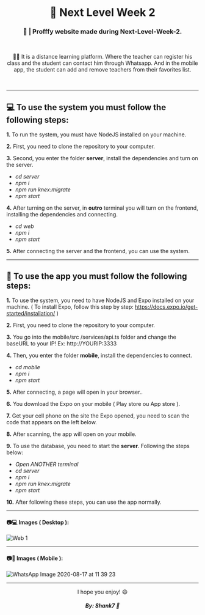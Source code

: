 <h1 align="center">📕 Next Level Week 2</h1>

<h3 align="center">📖 | Profffy website made during Next-Level-Week-2.</h3>

&nbsp;

<p align="center">
👨‍🏫 It is a distance learning platform. Where the teacher can register his class and the student can contact him through Whatsapp. And in the mobile app, the student can add and remove teachers from their favorites list.
</p>

&nbsp;

---

## 💻 To use the system you must follow the following steps:

**1.** To run the system, you must have NodeJS installed on your machine.

**2.** First, you need to clone the repository to your computer.

**3.** Second, you enter the folder **server**, install the dependencies and turn on the server.
- *cd server*
- *npm i*
- *npm run knex:migrate*
- *npm start*

**4.** After turning on the server, in **outro** terminal you will turn on the frontend, installing the dependencies and connecting.
- *cd web*
- *npm i*
- *npm start*

**5.** After connecting the server and the frontend, you can use the system.

---

## 📱 To use the app you must follow the following steps:

**1.** To use the system, you need to have NodeJS and Expo installed on your machine. ( To install Expo, follow this step by step: https://docs.expo.io/get-started/installation/ )

**2.** First, you need to clone the repository to your computer.

**3.** You go into the mobile/src /services/api.ts folder and change the baseURL to your IP! Ex: http://YOURIP:3333

**4.** Then, you enter the folder **mobile**, install the dependencies to connect.
- *cd mobile*
- *npm i*
- *npm start*

**5.** After connecting, a page will open in your browser..

**6.** You download the Expo on your mobile ( Play store ou App store ).

**7.** Get your cell phone on the site the Expo opened, you need to scan the code that appears on the left below.

**8.** After scanning, the app will open on your mobile.

**9.** To use the database, you need to start the **server**. Following the steps below:
- *Open ANOTHER terminal*
- *cd server*
- *npm i*
- *npm run knex:migrate*
- *npm start*

**10.** After following these steps, you can use the app normally.

---

#### 📷💻 Images ( Desktop ):

![Web 1](https://user-images.githubusercontent.com/57328274/90399808-f08e3800-e071-11ea-82ec-aed26bc65778.png)

---

#### 📷📱 Images ( Mobile ):

![WhatsApp Image 2020-08-17 at 11 39 23](https://user-images.githubusercontent.com/57328274/90408908-e292e400-e07e-11ea-87cd-d53c3dab6a02.jpeg)

---

<p align="center">I hope you enjoy! 😄</p>

<h5 align="center">By: Shank7 🤍</h5>

